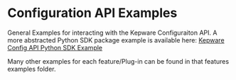 # Configuration API Examples

General Examples for interacting with the Kepware Configuraiton API. A more abstracted Python SDK package example is available here: [Kepware Config API Python SDK Example](https://github.com/PTCInc/Kepware-ConfigAPI-SDK-Python)

Many other examples for each feature/Plug-in can be found in that features examples folder.
